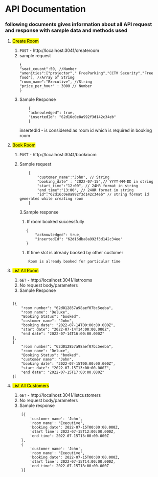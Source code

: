 # API Documentation

### following documents gives information about all API request and response with sample data and methods used

1.  <mark>Create Room </mark>

    1. `POST` - http://localhost:3041/createroom
    2. sample request
       ```
       {
       "seat_couont":50, //Number
       "amenities":["projector"," FreeParking","CCTV Security","Free food"], //Array of String
       "room_name":"Executive", //String
       "price_per_hour" : 3000 // Number
       }
       ```
    3. Sample Response
       ```
           {
           "acknowledged": true,
           "insertedId": "62d16c0e8a992f3d142c34eb"
           }
       ```
       insertedId - is considered as room id which is required in booking room

2.  <mark>Book Room </mark>

    1. `POST` - http://localhost:3041/bookroom
    2. Sample request

       ```
           {
               "customer_name":"John", // String
               "booking_date" : "2022-07-15",// YYYY-MM-DD in string
               "start_time":"12:00", // 24HR format in string
               "end_time":"13:00", // 24HR format in string
               "id":"62d16c0e8a992f3d142c34eb" // string format id generated while creating room
           }
       ```

       3.Sample response

       1. If room booked successfully

       ```
          {
              "acknowledged": true,
              "insertedId": "62d16dba8a992f3d142c34ee"
          }
       ```

       1. If time slot is already booked by other customer

       ```
           Room is already booked for particular time
       ```

3.  <mark>List All Room </mark>

    1. `GET` - http://localhost:3041/listrooms
    1. No request body/parameters
    1. Sample Response

    ```

    [{
        "room number": "62d012857a98aef07bc5eeba",
        "room name": "Deluxe",
        "Booking Status": "booked",
        "customer name": "John",
        "booking date": "2022-07-14T00:00:00.000Z",
        "start date": "2022-07-14T14:00:00.000Z",
        "end date": "2022-07-14T16:00:00.000Z"
    },
    {
        "room number": "62d012857a98aef07bc5eeba",
        "room name": "Deluxe",
        "Booking Status": "booked",
        "customer name": "John",
        "booking date": "2022-07-15T00:00:00.000Z",
        "start date": "2022-07-15T13:00:00.000Z",
        "end date": "2022-07-15T17:00:00.000Z"
    }]
    ```

4.  <mark>List All Customers </mark>
    1. `GET` - http://localhost:3041/listcustomers
    2. No request body/parameters
    3. Sample response
    ```
        [{
            'customer name': 'John',
            'room name': 'Executive',
            'booking date': 2022-07-15T00:00:00.000Z,
            'start time': 2022-07-15T12:00:00.000Z,
            'end time': 2022-07-15T13:00:00.000Z
        },
        {
            'customer name': 'John',
            'room name': 'Executive',
            'booking date': 2022-07-15T00:00:00.000Z,
            'start time': 2022-07-15T14:00:00.000Z,
            'end time': 2022-07-15T18:00:00.000Z
        }]
    ```
